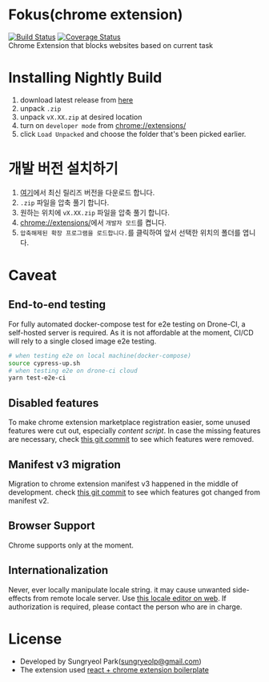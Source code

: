 # Fokus(chrome extension)

[![Build Status](https://cloud.drone.io/api/badges/rabelais88/fokus/status.svg)](https://cloud.drone.io/rabelais88/fokus)
[![Coverage Status](https://coveralls.io/repos/github/rabelais88/fokus/badge.svg?branch=develop)](https://coveralls.io/github/rabelais88/fokus?branch=develop)<br />
Chrome Extension that blocks websites based on current task

# Installing Nightly Build
1. download latest release from [here](https://github.com/rabelais88/fokus/tags)
2. unpack `.zip`
3. unpack `vX.XX.zip` at desired location
4. turn on `developer mode` from [chrome://extensions/](chrome://extensions/)
5. click `Load Unpacked` and choose the folder that's been picked earlier.

# 개발 버전 설치하기
1. [여기](https://github.com/rabelais88/fokus/tags)에서 최신 릴리즈 버전을 다운로드 합니다.
2. `.zip` 파일을 압축 풀기 합니다.
3. 원하는 위치에 `vX.XX.zip` 파일을 압축 풀기 합니다.
4. [chrome://extensions/](chrome://extensions/)에서 `개발자 모드`를 켭니다.
5. `압축해제된 확장 프로그램을 로드합니다.`를 클릭하여 앞서 선택한 위치의 폴더를 엽니다.

# Caveat

## End-to-end testing

For fully automated docker-compose test for e2e testing on Drone-CI, a self-hosted server is required. As it is not affordable at the moment, CI/CD will rely to a single closed image e2e testing.

```sh
# when testing e2e on local machine(docker-compose)
source cypress-up.sh
# when testing e2e on drone-ci cloud
yarn test-e2e-ci
```

## Disabled features

To make chrome extension marketplace registration easier, some unused features were cut out, especially *content script*. In case the missing features are necessary, check [this git commit](https://github.com/rabelais88/fokus/commit/73a7ee84968b235b43dbe7f32ed07db5a98f146a) to see which features were removed.

## Manifest v3 migration

Migration to chrome extension manifest v3 happened in the middle of development. check [this git commit](https://github.com/rabelais88/fokus/commit/2510253765c3016c3c1ffa2219d39186cfa7eb19) to see which features got changed from manifest v2.

## Browser Support

Chrome supports only at the moment.

## Internationalization

Never, ever locally manipulate locale string. it may cause unwanted side-effects from remote locale server. Use [this locale editor on web](https://simplelocalize.io/dashboard/projects/?hash=0b4769c0031248119d1fd572e2ca708a). If authorization is required, please contact the person who are in charge.

# License

- Developed by Sungryeol Park([sungryeolp@gmail.com](mailto:sungryeolp@gmail.com))
- The extension used [react + chrome extension boilerplate](https://github.com/lxieyang/chrome-extension-boilerplate-react)
